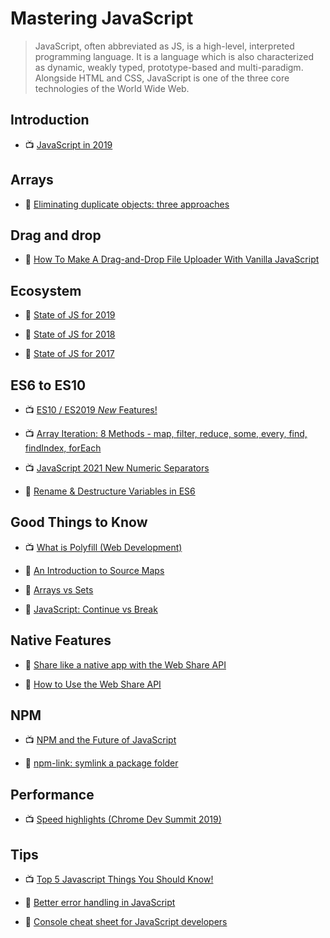 # Mastering JavaScript

> JavaScript, often abbreviated as JS, is a high-level, interpreted programming language. It is a language which is also characterized as dynamic, weakly typed, prototype-based and multi-paradigm. Alongside HTML and CSS, JavaScript is one of the three core technologies of the World Wide Web.

## Introduction

- 📺 [JavaScript in 2019](https://youtu.be/cS6Txwk8Q-Q)

## Arrays

- 📖 [Eliminating duplicate objects: three approaches](https://2ality.com/2020/07/eliminating-duplicate-objects.html)

## Drag and drop

- 📖 [How To Make A Drag-and-Drop File Uploader With Vanilla JavaScript](https://www.smashingmagazine.com/2018/01/drag-drop-file-uploader-vanilla-js/)

## Ecosystem

- 📖 [State of JS for 2019](https://2019.stateofjs.com/)

- 📖 [State of JS for 2018](https://2018.stateofjs.com/introduction/)

- 📖 [State of JS for 2017](https://2017.stateofjs.com/2017/introduction)

## ES6 to ES10

- 📺 [ES10 / ES2019 _New_ Features!](https://www.youtube.com/watch?v=eps-J_p4eQY)

- 📺 [Array Iteration: 8 Methods - map, filter, reduce, some, every, find, findIndex, forEach](https://www.youtube.com/watch?v=Urwzk6ILvPQ)

- 📺 [JavaScript 2021 New Numeric Separators](https://www.youtube.com/watch?v=8L36qRYruec)

- 📖 [Rename & Destructure Variables in ES6](https://wesbos.com/destructuring-renaming)

## Good Things to Know

- 📺 [What is Polyfill (Web Development)](https://www.youtube.com/watch?v=saewjAZlwlg)

- 📖 [An Introduction to Source Maps](https://blog.teamtreehouse.com/introduction-source-maps)

- 📖 [Arrays vs Sets](https://www.frontendmayhem.com/javascript-arrays-vs-sets/)

- 📖 [JavaScript: Continue vs Break](https://codeburst.io/javascript-continue-vs-break-47b5c15cacc6)

## Native Features

- 📖 [Share like a native app with the Web Share API](https://web.dev/web-share/)

- 📖 [How to Use the Web Share API](https://css-tricks.com/how-to-use-the-web-share-api/)

## NPM

- 📺 [NPM and the Future of JavaScript](https://www.youtube.com/watch?v=Qa4dxW-Qi2s)

- 📖 [npm-link: symlink a package folder](https://docs.npmjs.com/cli/link.html)

## Performance

- 📺 [Speed highlights (Chrome Dev Summit 2019)](https://www.youtube.com/watch?v=5_Ns2xfBMLw)

## Tips

- 📺 [Top 5 Javascript Things You Should Know!](https://www.youtube.com/watch?v=v0QTqHXiVNw)

- 📖 [Better error handling in JavaScript](https://medium.com/@iaincollins/error-handling-in-javascript-a6172ccdf9af)

- 📖 [Console cheat sheet for JavaScript developers](https://levelup.gitconnected.com/console-cheat-sheet-for-javascript-developers-21f0c49604d4)
